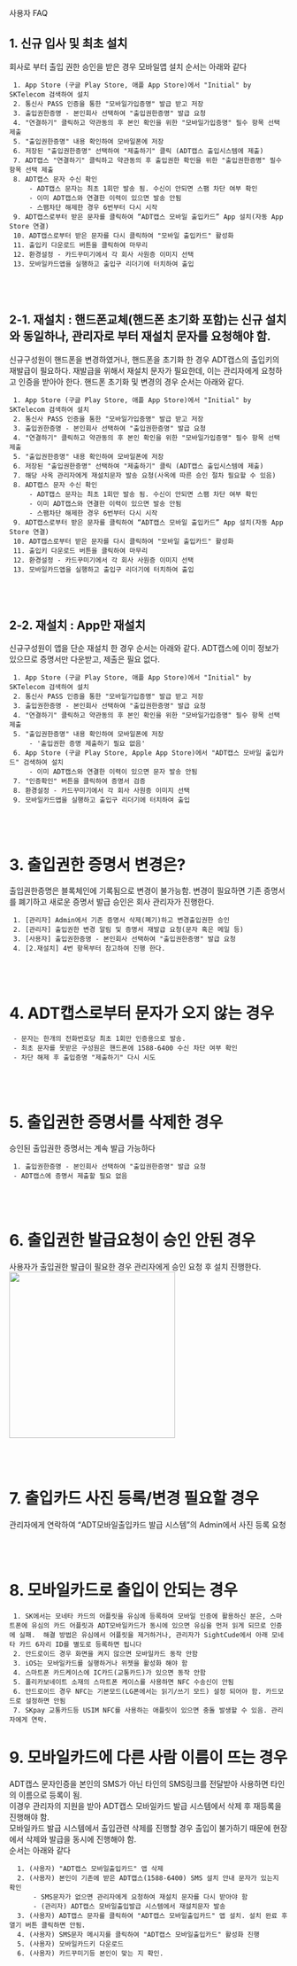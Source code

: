 사용자 FAQ

## 1. 신규 입사 및 최초 설치

회사로 부터 출입 권한 승인을 받은 경우 모바일앱 설치 순서는 아래와 같다

     1. App Store (구글 Play Store, 애플 App Store)에서 "Initial" by SKTelecom 검색하여 설치
     2. 통신사 PASS 인증을 통한 "모바일가입증명" 발급 받고 저장
     3. 출입권한증명 - 본인회사 선택하여 "출입권한증명" 발급 요청
     4. "연결하기" 클릭하고 약관동의 후 본인 확인을 위한 "모바일가입증명" 필수 항목 선택 제출
     5. "출입권한증명" 내용 확인하여 모바일폰에 저장
     6. 저장된 "출입권한증명" 선택하여 "제출하기" 클릭 (ADT캡스 출입시스템에 제출)
     7. ADT캡스 "연결하기" 클릭하고 약관동의 후 출입권한 확인을 위한 "출입권한증명" 필수 항목 선택 제출
     8. ADT캡스 문자 수신 확인
         - ADT캡스 문자는 최초 1회만 발송 됨. 수신이 안되면 스팸 차단 여부 확인
         - 이미 ADT캡스와 연결한 이력이 있으면 발송 안됨
         - 스팸차단 해제한 경우 6번부터 다시 시작
     9. ADT캡스로부터 받은 문자를 클릭하여 “ADT캡스 모바일 출입카드” App 설치(자동 App Store 연결)
     10. ADT캡스로부터 받은 문자를 다시 클릭하여 "모바일 출입카드" 활성화 
     11. 출입키 다운로드 버튼을 클릭하여 마무리
     12. 환경설정 - 카드꾸미기에서 각 회사 사원증 이미지 선택
     13. 모바일카드앱을 실행하고 출입구 리더기에 터치하여 출입
<br><br>


## 2-1. 재설치 : 핸드폰교체(핸드폰 초기화 포함)는 신규 설치와 동일하나, 관리자로 부터 재설치 문자를 요청해야 함.

신규구성원이 핸드폰을 변경하였거나, 핸드폰을 초기화 한 경우 ADT캡스의 출입키의 재발급이 필요하다.
재발급을 위해서 재설치 문자가 필요한데, 이는 관리자에게 요청하고 인증을 받아아 한다.
핸드폰 초기화 및 변경의 경우 순서는 아래와 같다.

     1. App Store (구글 Play Store, 애플 App Store)에서 "Initial" by SKTelecom 검색하여 설치
     2. 통신사 PASS 인증을 통한 "모바일가입증명" 발급 받고 저장
     3. 출입권한증명 - 본인회사 선택하여 "출입권한증명" 발급 요청
     4. "연결하기" 클릭하고 약관동의 후 본인 확인을 위한 "모바일가입증명" 필수 항목 선택 제출
     5. "출입권한증명" 내용 확인하여 모바일폰에 저장
     6. 저장된 "출입권한증명" 선택하여 "제출하기" 클릭 (ADT캡스 출입시스템에 제출)
     7. 해당 사옥 관리자에게 재설치문자 발송 요청(사옥에 따른 승인 절차 필요할 수 있음)
     8. ADT캡스 문자 수신 확인
         - ADT캡스 문자는 최초 1회만 발송 됨. 수신이 안되면 스팸 차단 여부 확인
         - 이미 ADT캡스와 연결한 이력이 있으면 발송 안됨
         - 스팸차단 해제한 경우 6번부터 다시 시작
     9. ADT캡스로부터 받은 문자를 클릭하여 “ADT캡스 모바일 출입카드” App 설치(자동 App Store 연결)
     10. ADT캡스로부터 받은 문자를 다시 클릭하여 "모바일 출입카드" 활성화 
     11. 출입키 다운로드 버튼을 클릭하여 마무리
     12. 환경설정 - 카드꾸미기에서 각 회사 사원증 이미지 선택
     13. 모바일카드앱을 실행하고 출입구 리더기에 터치하여 출입
<br><br>

## 2-2. 재설치 : App만 재설치

신규구성원이 앱을 단순 재설치 한 경우 순서는 아래와 같다.
ADT캡스에 이미 정보가 있으므로 증명서만 다운받고, 제출은 필요 없다.

     1. App Store (구글 Play Store, 애플 App Store)에서 "Initial" by SKTelecom 검색하여 설치
     2. 통신사 PASS 인증을 통한 "모바일가입증명" 발급 받고 저장
     3. 출입권한증명 - 본인회사 선택하여 "출입권한증명" 발급 요청
     4. "연결하기" 클릭하고 약관동의 후 본인 확인을 위한 "모바일가입증명" 필수 항목 선택 제출
     5. "출입권한증명" 내용 확인하여 모바일폰에 저장
         - '출입권한 증명 제출하기 필요 없음'
     6. App Store (구글 Play Store, Apple App Store)에서 "ADT캡스 모바일 출입카드" 검색하여 설치
         - 이미 ADT캡스와 연결한 이력이 있으면 문자 발송 안됨
     7. "인증확인" 버튼을 클릭하여 증명서 검증
     8. 환경설정 - 카드꾸미기에서 각 회사 사원증 이미지 선택
     9. 모바일카드앱을 실행하고 출입구 리더기에 터치하여 출입
<br><br>


# 3. 출입권한 증명서 변경은?

출입권한증명은 블록체인에 기록됨으로 변경이 불가능함.
변경이 필요하면 기존 증명서를 폐기하고 새로운 증명서 발급 승인은 회사 관리자가 진행한다.

     1. [관리자] Admin에서 기존 증명서 삭제(폐기)하고 변경출입권한 승인
     2. [관리자] 출입권한 변경 알림 및 증명서 재발급 요청(문자 혹은 메일 등)
     3. [사용자] 출입권한증명 - 본인회사 선택하여 "출입권한증명" 발급 요청
     4. [2.재설치] 4번 항목부터 참고하여 진행 한다. 
<br><br>


# 4. ADT캡스로부터 문자가 오지 않는 경우

     - 문자는 한개의 전화번호당 최초 1회만 인증용으로 발송.
     - 최초 문자를 못받은 구성원은 핸드폰에 1588-6400 수신 차단 여부 확인
     - 차단 해제 후 출입증명 "제출하기" 다시 시도
<br><br>


# 5. 출입권한 증명서를 삭제한 경우

승인된 출입권한 증명서는 계속 발급 가능하다

     1. 출입권한증명 - 본인회사 선택하여 "출입권한증명" 발급 요청
     - ADT캡스에 증명서 제출할 필요 없음
<br><br>

# 6. 출입권한 발급요청이 승인 안된 경우

사용자가 출입권한 발급이 필요한 경우 관리자에게 승인 요청 후 설치 진행한다.
<img width="300" src="../images/initial_no_permission.png">

<br><br>

# 7. 출입카드 사진 등록/변경 필요할 경우
관리자에게 연락하여 “ADT모바일출입카드 발급 시스템”의 Admin에서 사진 등록 요청

<br><br>

# 8. 모바일카드로 출입이 안되는 경우

     1. SK에서는 모네타 카드의 어플릿을 유심에 등록하여 모바일 인증에 활용하신 분은, 스마트폰에 유심의 카드 어플릿과 ADT모바일카드가 동시에 있으면 유심을 먼저 읽게 되므로 인증에 실패.  해결 방법은 유심에서 어플릿을 제거하거나, 관리자가 SightCude에서 아래 모네타 카드 6자리 ID를 별도로 등록하면 됩니다
     2. 안드로이드 경우 화면을 켜지 않으면 모바일카드 동작 안함
     3. iOS는 모바일카드를 실행하거나 위젯을 활성화 해야 함
     4. 스마트폰 카드케이스에 IC카드(교통카드)가 있으면 동작 안함
     5. 폴리카보네이트 소재의 스마트폰 케이스를 사용하면 NFC 수송신이 안됨
     6. 안드로이드 경우 NFC는 기본모드(LG폰에서는 읽기/쓰기 모드) 설정 되어야 함. 카드모드로 설정하면 안됨
     7. SKpay 교통카드등 USIM NFC를 사용하는 애플릿이 있으면 충돌 발생할 수 있음. 관리자에게 연락.


# 9. 모바일카드에 다른 사람 이름이 뜨는 경우

ADT캡스 문자인증을 본인의 SMS가 아닌 타인의 SMS링크를 전달받아 사용하면 타인의 이름으로 등록이 됨.<br>
이경우 관리자의 지원을 받아 ADT캡스 모바일카드 발급 시스템에서 삭제 후 재등록을 진행해야 함.<br>
모바일카드 발급 시스템에서 출입관련 삭제를 진행할 경우 출입이 불가하기 때문에 현장에서 삭제와 발급을 동시에 진행해야 함.<br>
순서는 아래와 같다 
    
      1. (사용자) "ADT캡스 모바일출입카드" 앱 삭제 
      2. (사용자) 본인이 기존에 받은 ADT캡스(1588-6400) SMS 설치 안내 문자가 있는지 확인
          - SMS문자가 없으면 관리자에게 요청하여 재설치 문자를 다시 받아야 함
          - (관리자) ADT캡스 모바일출입발급 시스템에서 재설치문자 발송
      3. (사용자) ADT캡스 문자를 클릭하여 "ADT캡스 모바일출입카드" 앱 설치. 설치 완료 후 열기 버튼 클릭하면 안됨.
      4. (사용자) SMS문자 메시지를 클릭하여 "ADT캡스 모바일출입카드" 활성화 진행
      5. (사용자) 모바일카드키 다운로드
      6. (사용자) 카드꾸미기등 본인이 맞는 지 확인.